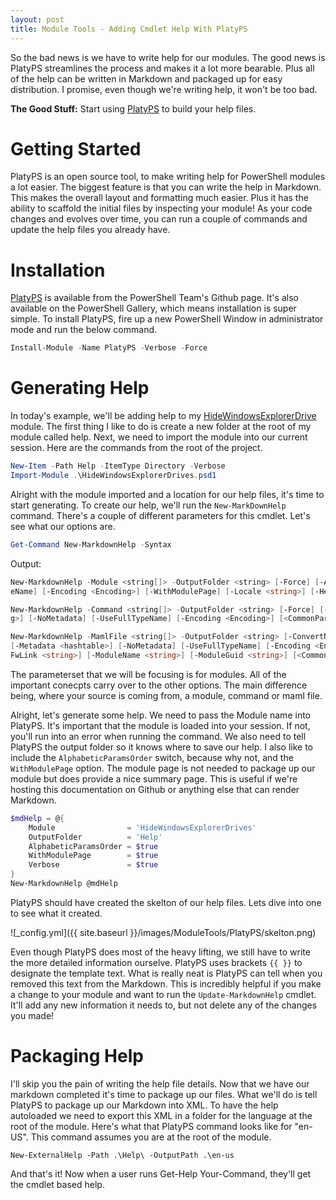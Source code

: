 ```yaml
---
layout: post
title: Module Tools - Adding Cmdlet Help With PlatyPS
---
```


So the bad news is we have to write help for our modules.
The good news is PlatyPS streamlines the process and makes it a lot more bearable.
Plus all of the help can be written in Markdown and packaged up for easy distribution.
I promise, even though we're writing help, it won't be too bad.

**The Good Stuff:**
Start using [PlatyPS](https://github.com/PowerShell/PlatyPS/) to build your help files.

<!-- more -->

# Getting Started

PlatyPS is an open source tool, to make writing help for PowerShell modules a lot easier.
The biggest feature is that you can write the help in Markdown.
This makes the overall layout and formatting much easier.
Plus it has the ability to scaffold the initial files by inspecting your module!
As your code changes and evolves over time, you can run a couple of commands and update the help files you already have.

# Installation

[PlatyPS](https://github.com/PowerShell/PlatyPS/) is available from the PowerShell Team's Github page.
It's also available on the PowerShell Gallery, which means installation is super simple.
To install PlatyPS, fire up a new PowerShell Window in administrator mode and run the below command.

```powershell
Install-Module -Name PlatyPS -Verbose -Force 
```

# Generating Help

In today's example, we'll be adding help to my [HideWindowsExplorerDrive](https://github.com/dchristian3188/HideWindowsExplorerDrives) module.
The first thing I like to do is create a new folder at the root of my module called help.
Next, we need to import the module into our current session.
Here are the commands from the root of the project.

```powershell
New-Item -Path Help -ItemType Directory -Verbose
Import-Module .\HideWindowsExplorerDrives.psd1
```

Alright with the module imported and a location for our help files, it's time to start generating.
To create our help, we'll run the ```New-MarkDownHelp``` command.
There's a couple of different parameters for this cmdlet.
Let's see what our options are.

```powershell
Get-Command New-MarkdownHelp -Syntax
```

Output:

```powershell
New-MarkdownHelp -Module <string[]> -OutputFolder <string> [-Force] [-AlphabeticParamsOrder] [-Metadata <hashtable>] [-NoMetadata] [-UseFullTyp
eName] [-Encoding <Encoding>] [-WithModulePage] [-Locale <string>] [-HelpVersion <string>] [-FwLink <string>] [<CommonParameters>]

New-MarkdownHelp -Command <string[]> -OutputFolder <string> [-Force] [-AlphabeticParamsOrder] [-Metadata <hashtable>] [-OnlineVersionUrl <strin
g>] [-NoMetadata] [-UseFullTypeName] [-Encoding <Encoding>] [<CommonParameters>]

New-MarkdownHelp -MamlFile <string[]> -OutputFolder <string> [-ConvertNotesToList] [-ConvertDoubleDashLists] [-Force] [-AlphabeticParamsOrder]
[-Metadata <hashtable>] [-NoMetadata] [-UseFullTypeName] [-Encoding <Encoding>] [-WithModulePage] [-Locale <string>] [-HelpVersion <string>] [-
FwLink <string>] [-ModuleName <string>] [-ModuleGuid <string>] [<CommonParameters>]
```

The parameterset that we will be focusing is for modules.
All of the important conecpts carry over to the other options.
The main difference being, where your source is coming from, a module, command or maml file.

Alright, let's generate some help.
We need to pass the Module name into PlatyPS.
It's important that the module is loaded into your session.
If not, you'll run into an error when running the command.
We also need to tell PlatyPS the output folder so it knows where to save our help.
I also like to include the ```AlphabeticParamsOrder``` switch, because why not, and the ```WithModulePage``` option.
The module page is not needed to package up our module but does provide a nice summary page.
This is useful if we're hosting this documentation on Github or anything else that can render Markdown.

```powershell
$mdHelp = @{
    Module                = 'HideWindowsExplorerDrives'
    OutputFolder          = 'Help'
    AlphabeticParamsOrder = $true
    WithModulePage        = $true
    Verbose               = $true
}
New-MarkdownHelp @mdHelp
```

PlatyPS should have created the skelton of our help files.
Lets dive into one to see what it created.

![_config.yml]({{ site.baseurl }}/images/ModuleTools/PlatyPS/skelton.png)

Even though PlatyPS does most of the heavy lifting, we still have to write the more detailed information ourselve.
PlatyPS uses brackets ```{{ }}``` to designate the template text.
What is really neat is PlatyPS can tell when you removed this text from the Markdown.
This is incredibly helpful if you make a change to your module and want to run the ```Update-MarkdownHelp``` cmdlet.
It'll add any new information it needs to, but not delete any of the changes you made!

# Packaging Help

I'll skip you the pain of writing the help file details.
Now that we have our markdown completed it's time to package up our files.
What we'll do is tell PlatyPS to package up our Markdown into XML.
To have the help autoloaded we need to export this XML in a folder for the language at the root of the module.
Here's what that PlatyPS command looks like for "en-US".
This command assumes you are at the root of the module.

```
New-ExternalHelp -Path .\Help\ -OutputPath .\en-us
```

And that's it!
Now when a user runs Get-Help Your-Command, they'll get the cmdlet based help.
